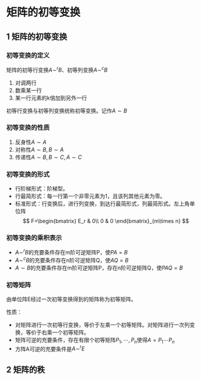 # 矩阵的初等变换

## 1 矩阵的初等变换

### 初等变换的定义

矩阵的初等行变换$A\sim^r B$、初等列变换$A\sim^c B$
1. 对调两行
2. 数乘某一行
3. 某一行元素的k倍加到另外一行

初等行变换与初等列变换统称初等变换。记作$A\sim B$

### 初等变换的性质

1. 反身性$A \sim A$
2. 对称性$A\sim B,B\sim A$
3. 传递性$A\sim B,B\sim C,A\sim C$

### 初等变换的形式

* 行阶梯形式：阶梯型。
* 行最简形式：每一行第一个非零元素为1，且该列其他元素为零。
* 标准形式：行变换后，进行列变换，到达行最简形式，列最简形式。左上角单位阵
$$
F=\begin{bmatrix}
    E_r & 0\\
    0   & 0
\end{bmatrix}_{m\times n}
$$

### 初等变换的乘积表示

* $A\sim^r B$的充要条件存在m阶可逆矩阵P，使$PA = B$
* $A\sim^c B$的充要条件存在n阶可逆矩阵Q，使$AQ = B$
* $A\sim B$的充要条件存在m阶可逆矩阵P，存在n阶可逆矩阵Q，使$PAQ =B$

### 初等矩阵

由单位阵E经过一次初等变换得到的矩阵称为初等矩阵。

性质：
* 对矩阵进行一次初等行变换，等价于左乘一个初等矩阵。对矩阵进行一次列变换，等价于右乘一个初等矩阵。
* 矩阵可逆的充要条件，存在有限个初等矩阵$P_1,\cdots,P_n$使得$A=P_1\cdots P_n$
* 方阵A可逆的充要条件是$A\sim^r E$

## 2 矩阵的秩

